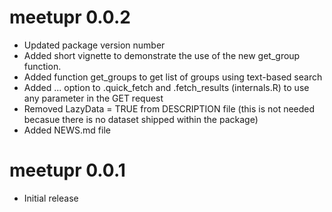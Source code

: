 # meetupr 0.0.2

* Updated package version number
* Added short vignette to demonstrate the use of the new get_group function.
* Added function get_groups to get list of groups using text-based search
* Added ... option to .quick_fetch and .fetch_results (internals.R) to use any parameter in the GET request 
* Removed LazyData = TRUE from DESCRIPTION file (this is not needed becasue there is no dataset shipped within the package)
* Added NEWS.md file

# meetupr 0.0.1

* Initial release
